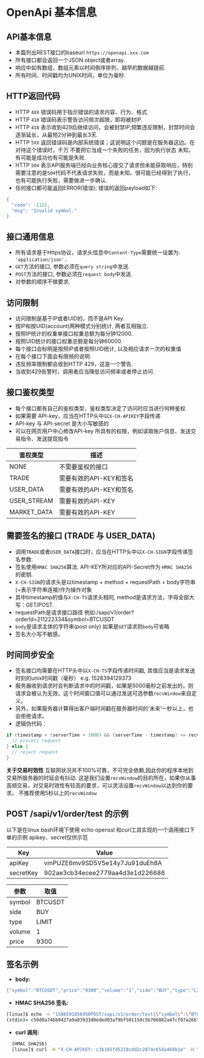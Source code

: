 # OpenApi 基本信息



## API基本信息

* 本篇列出REST接口的baseurl `https://openapi.xxx.com`
* 所有接口都会返回一个JSON object或者array.
* 响应中如有数组，数组元素以时间倒序排列，越早的数据越提前.
* 所有时间、时间戳均为UNIX时间，单位为毫秒.



## HTTP返回代码

* HTTP `4XX` 错误码用于指示错误的请求内容、行为、格式.
* HTTP `410` 错误码表示警告访问频次超限，即将被封IP.
* HTTP `418` 表示收到429后继续访问，会被封禁IP,频繁违反限制，封禁时间会逐渐延长，从最短2分钟到最长3天.
* HTTP `5XX` 返回错误码是内部系统错误；这说明这个问题是在服务器这边。在对待这个错误时，千万 不要把它当成一个失败的任务，因为执行状态 未知，有可能是成功也有可能是失败.
* HTTP `504` 表示API服务端已经向业务核心提交了请求但未能获取响应，特别需要注意的是`504`代码不代表请求失败，而是未知。很可能已经得到了执行，也有可能执行失败，需要做进一步确认.
* 任何接口都可能返回ERROR(错误); 错误的返回payload如下:

```java
{
  "code": -1121,
  "msg": "Invalid symbol."
}
```

## 接口通用信息

* 所有请求基于Https协议，请求头信息中`Content-Type`需要统一设置为: `'application/json'.`
* `GET`方法的接口, 参数必须在`query string`中发送.
* `POST`方法的接口, 参数必须在`request body`中发送.
* 对参数的顺序不做要求.

## 访问限制

* 访问限制是基于IP或者UID的，而不是API Key.
* 按IP和按UID(account)两种模式分别统计, 两者互相独立.
* 按照IP统计的权重单接口权重总额为每分钟12000.
* 按照UID统计的接口权重总额是每分钟60000.
* 每个接口会标明是按照IP或者按照UID统计, 以及相应请求一次的权重值
* 在每个接口下面会有限频的说明.
* 违反频率限制都会收到HTTP 429，这是一个警告.
* 当收到429告警时，调用者应当降低访问频率或者停止访问.



## 接口鉴权类型

* 每个接口都有自己的鉴权类型，鉴权类型决定了访问时应当进行何种鉴权
* 如果需要 API-key，应当在HTTP头中以`X-CH-APIKEY`字段传递
* API-key 与 API-secret 是大小写敏感的
* 可以在网页用户中心修改API-key 所具有的权限，例如读取账户信息、发送交易指令、发送提现指令

| 鉴权类型         | 描述              |
| ------------ | --------------- |
| NONE         | 不需要鉴权的接口        |
| TRADE        | 需要有效的API-KEY和签名 |
| USER\_DATA   | 需要有效的API-KEY和签名 |
| USER\_STREAM | 需要有效的API-KEY    |
| MARKET\_DATA | 需要有效的API-KEY    |

## 需要签名的接口 (TRADE 与 USER\_DATA)

* 调用`TRADE`或者`USER_DATA`接口时，应当在HTTP头中以`X-CH-SIGN`字段传递签名参数.
* 签名使用`HMAC SHA256`算法. API-KEY所对应的API-Secret作为 `HMAC SHA256` 的密钥.
* `X-CH-SIGN`的请求头是以timestamp + method + requestPath + body字符串(+表示字符串连接)作为操作对象
* 其中timestamp的值与`X-CH-TS`请求头相同, method是请求方法，字母全部大写：GET/POST.
* requestPath是请求接口路径 例如:/sapi/v1/order?orderId=211222334\&symbol=BTCUSDT
* `body`是请求主体的字符串(post only) 如果是`GET`请求则`body`可省略
* 签名大小写不敏感。

## 时间同步安全

* 签名接口均需要在HTTP头中以`X-CH-TS`字段传递时间戳, 其值应当是请求发送时刻的unix时间戳（毫秒） e.g. 1528394129373
* 服务器收到请求时会判断请求中的时间戳，如果是5000毫秒之前发出的，则请求会被认为无效。这个时间窗口值可以通过发送可选参数`recvWindow`来自定义。
* 另外，如果服务器计算得出客户端时间戳在服务器时间的‘未来’一秒以上，也会拒绝请求。
* 逻辑伪代码：

```java
if (timestamp < (serverTime + 1000) && (serverTime - timestamp) <= recvWindow) {
  // process request
} else {
  // reject request
}
```

**关于交易时效性** 互联网状况并不100%可靠，不可完全依赖,因此你的程序本地到交易所服务器的时延会有抖动. 这是我们设置`recvWindow`的目的所在，如果你从事高频交易，对交易时效性有较高的要求，可以灵活设置`recvWindow`以达到你的要求。 不推荐使用5秒以上的`recvWindow`

## POST /sapi/v1/order/test 的示例

以下是在linux bash环境下使用 echo openssl 和curl工具实现的一个调用接口下单的示例 apikey、secret仅供示范

| Key       | Value                            |
| --------- | -------------------------------- |
| apiKey    | vmPUZE6mv9SD5V5e14y7Ju91duEh8A   |
| secretKey | 902ae3cb34ecee2779aa4d3e1d226686 |

| 参数     | 取值      |
| ------ | ------- |
| symbol | BTCUSDT |
| side   | BUY     |
| type   | LIMIT   |
| volume | 1       |
| price  | 9300    |

## 签名示例

* **body:**&#x20;

```java
{"symbol":"BTCUSDT","price":"9300","volume":"1","side":"BUY","type":"LIMIT"}
```

* **HMAC SHA256 签名:**

```bash
[linux]$ echo -n "1588591856950POST/sapi/v1/order/test{\"symbol\":\"BTCUSDT\",\"price\":\"9300\",\"volume\":\"1\",\"side\":\"BUY\",\"type\":\"LIMIT\"}" | openssl dgst -sha256 -hmac "902ae3cb34ecee2779aa4d3e1d226686"
(stdin)= c50d0a74bb9427a9a03933d0eded03af9bf50115dc5b706882a4fcf07a26b761
```

* **curl 调用:**

```bash
  (HMAC SHA256)
  [linux]$ curl -H "X-CH-APIKEY: c3b165fd5218cdd2c2874c65da468b1e" -H "X-CH-SIGN: c50d0a74bb9427a9a03933d0eded03af9bf50115dc5b706882a4fcf07a26b761" -H "X-CH-TS: 1588591856950" -H "Content-Type:application/json" -X POST 'http://localhost:30000/sapi/v1/order/test' -d '{"symbol":"BTCUSDT","price":"9300","quantity":"1","side":"BUY","type":"LIMIT"}'
```
